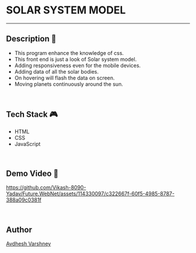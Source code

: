 # **SOLAR SYSTEM MODEL**
---


## **Description 📃** 
- This program enhance the knowledge of css.
- This front end is just a look of Solar system model.
- Adding responsiveness even for the mobile devices.
- Adding data of all the solar bodies.
- On hovering will flash the data on screen.
- Moving planets continuously around the sun.

<br>


## **Tech Stack 🎮**
- HTML
- CSS
- JavaScript

<br>


## **Demo Video 📸**

https://github.com/Vikash-8090-Yadav/Future.WebNet/assets/114330097/c322667f-60f5-4985-8787-388a09c0381f

<br>


## **Author**

[Avdhesh Varshney](https://github.com/Avdhesh-Varshney)

